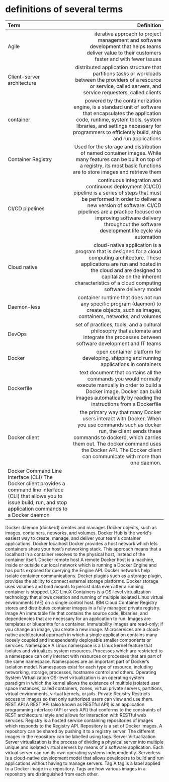 # definitions of several terms


| Term | Definition |
| :--------------- | -----:|
 | Agile | iterative approach to project management and software development that helps teams deliver value to their customers faster and with fewer issues|
| Client-server architecture | distributed application structure that partitions tasks or workloads between the providers of a resource or service, called servers, and service requesters, called clients |
| container | powered by the containerization engine, is a standard unit of software that encapsulates the application code, runtime, system tools, system libraries, and settings necessary for programmers to efficiently build, ship and run applications |
| Container Registry | Used for the storage and distribution of named container images. While many features can be built on top of a registry, its most basic functions are to store images and retrieve them |
| CI/CD pipelines | continuous integration and continuous deployment (CI/CD) pipeline is a series of steps that must be performed in order to deliver a new version of software. CI/CD pipelines are a practice focused on improving software delivery throughout the software development life cycle via automation |
| Cloud native | cloud-native application is a program that is designed for a cloud computing architecture. These applications are run and hosted in the cloud and are designed to capitalize on the inherent characteristics of a cloud computing software delivery model |
| Daemon-less | container runtime that does not run any specific program (daemon) to create objects, such as images, containers, networks, and volumes |
| DevOps | set of practices, tools, and a cultural philosophy that automate and integrate the processes between software development and IT teams |
| Docker | open container platform for developing, shipping and running applications in containers |
| Dockerfile | text document that contains all the commands you would normally execute manually in order to build a Docker image. Docker can build images automatically by reading the instructions from a Dockerfile |
| Docker client | the primary way that many Docker users interact with Docker. When you use commands such as docker run, the client sends these commands to dockerd, which carries them out. The docker command uses the Docker API. The Docker client can communicate with more than one daemon.
Docker Command Line Interface (CLI) The Docker client provides a command line interface (CLI) that allows you to issue build, run, and stop application commands to a Docker daemon |
Docker daemon (dockerd)	creates and manages Docker objects, such as images, containers, networks, and volumes.
Docker Hub	is the world's easiest way to create, manage, and deliver your team's container applications.
Docker localhost	Docker provides a host network which lets containers share your host’s networking stack. This approach means that a localhost in a container resolves to the physical host, instead of the container itself.
Docker remote host	A remote Docker host is a machine, inside or outside our local network which is running a Docker Engine and has ports exposed for querying the Engine API.
Docker networks	help isolate container communications.
Docker plugins	such as a storage plugin, provides the ability to connect external storage platforms.
Docker storage	uses volumes and bind mounts to persist data even after a running container is stopped.
LXC	LinuX Containers is a OS-level virtualization technology that allows creation and running of multiple isolated Linux virtual environments (VE) on a single control host.
IBM Cloud Container Registry	stores and distributes container images in a fully managed private registry.
Image	An immutable file that contains the source code, libraries, and dependencies that are necessary for an application to run. Images are templates or blueprints for a container.
Immutability	Images are read-only; if you change an image, you create a new image.
Microservices	are a cloud-native architectural approach in which a single application contains many loosely coupled and independently deployable smaller components or services.
Namespace	A Linux namespace is a Linux kernel feature that isolates and virtualizes system resources. Processes which are restricted to a namespace can only interact with resources or processes that are part of the same namespace. Namespaces are an important part of Docker’s isolation model. Namespaces exist for each type of resource, including networking, storage, processes, hostname control and others.
Operating System Virtualization	OS-level virtualization is an operating system paradigm in which the kernel allows the existence of multiple isolated user space instances, called containers, zones, virtual private servers, partitions, virtual environments, virtual kernels, or jails.
Private Registry	Restricts access to images so that only authorized users can view and use them.
REST API	A REST API (also known as RESTful API) is an application programming interface (API or web API) that conforms to the constraints of REST architectural style and allows for interaction with RESTful web services.
Registry	is a hosted service containing repositories of images which responds to the Registry API.
Repository	is a set of Docker images. A repository can be shared by pushing it to a registry server. The different images in the repository can be labelled using tags.
Server Virtualization	Server virtualization is the process of dividing a physical server into multiple unique and isolated virtual servers by means of a software application. Each virtual server can run its own operating systems independently.
Serverless	is a cloud-native development model that allows developers to build and run applications without having to manage servers.
Tag	A tag is a label applied to a Docker image in a repository. Tags are how various images in a repository are distinguished from each other.